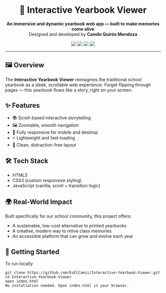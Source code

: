 <h1 align="center">📖 Interactive Yearbook Viewer</h1>

<p align="center">
  <strong>An immersive and dynamic yearbook web app — built to make memories come alive</strong><br/>
  Designed and developed by <strong>Camilo Quirós Mendoza</strong>
</p>

<p align="center">
  <a href="https://interactive-yearbook-viewer.vercel.app"><img src="https://img.shields.io/badge/🌐 Live%20Demo-interactive--yearbook--viewer.vercel.app-brightgreen?style=for-the-badge"></a>
  <a href="#features"><img src="https://img.shields.io/badge/Features-✨-orange?style=for-the-badge"></a>
  <a href="#tech-stack"><img src="https://img.shields.io/badge/Tech%20Stack-🛠️-blue?style=for-the-badge"></a>
  <a href="#real-world-impact"><img src="https://img.shields.io/badge/Impact-🌍-success?style=for-the-badge"></a>
</p>

---

## 🖼️ Overview

The **Interactive Yearbook Viewer** reimagines the traditional school yearbook as a sleek, scrollable web experience. Forget flipping through pages — this yearbook flows like a story, right on your screen.

## ✨ Features

- 📚 Scroll-based interactive storytelling  
- 🖼️ Zoomable, smooth navigation  
- 📱 Fully responsive for mobile and desktop  
- ⚡ Lightweight and fast-loading  
- 🎨 Clean, distraction-free layout  

## 🛠️ Tech Stack

- HTML5  
- CSS3 (custom responsive styling)  
- JavaScript (vanilla, scroll + transition logic)  

## 🌍 Real-World Impact

Built specifically for our school community, this project offers:
- A sustainable, low-cost alternative to printed yearbooks  
- A creative, modern way to relive class memories  
- An accessible platform that can grow and evolve each year  

## 🚀 Getting Started

To run locally:

```
git clone https://github.com/EsElCamii/Interactive-Yearbook-Viewer.git
cd Interactive-Yearbook-Viewer
open index.html
No installation needed. Open index.html in your browser.

